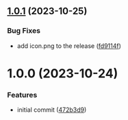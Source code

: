 ## [1.0.1](https://github.com/CNLHC/logseq-figma/compare/v1.0.0...v1.0.1) (2023-10-25)


### Bug Fixes

* add icon.png to the release ([fd9114f](https://github.com/CNLHC/logseq-figma/commit/fd9114fd0ac62d57c1fe88fc8cb2aa7b9c296e5f))

# 1.0.0 (2023-10-24)


### Features

* initial commit ([472b3d9](https://github.com/CNLHC/logseq-figma/commit/472b3d912598520fb42da935f82fdd10f45296f5))
